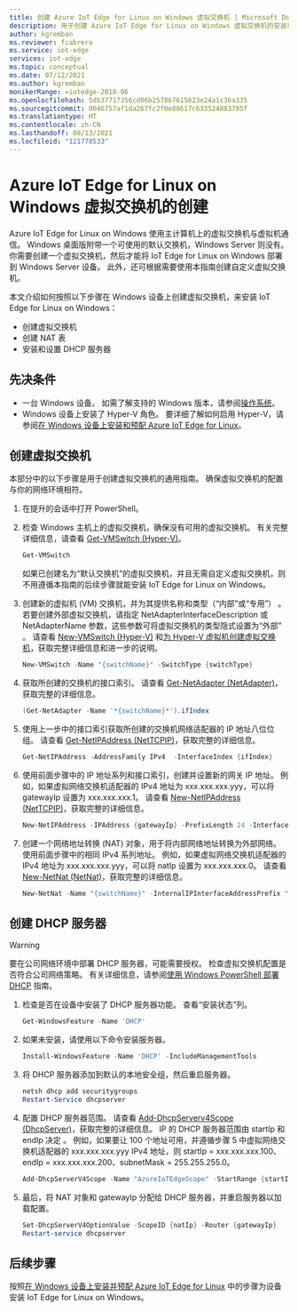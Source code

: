 ```yaml
---
title: 创建 Azure IoT Edge for Linux on Windows 虚拟交换机 | Microsoft Docs
description: 用于创建 Azure IoT Edge for Linux on Windows 虚拟交换机的安装项
author: kgremban
ms.reviewer: fcabrera
ms.service: iot-edge
services: iot-edge
ms.topic: conceptual
ms.date: 07/12/2021
ms.author: kgremban
monikerRange: =iotedge-2018-06
ms.openlocfilehash: 5db37717356cd06b257867615623e24a1c36a335
ms.sourcegitcommit: 0046757af1da267fc2f0e88617c633524883795f
ms.translationtype: HT
ms.contentlocale: zh-CN
ms.lasthandoff: 08/13/2021
ms.locfileid: "121778533"
---
```

# <a name="azure-iot-edge-for-linux-on-windows-virtual-switch-creation"></a>Azure IoT Edge for Linux on Windows 虚拟交换机的创建
Azure IoT Edge for Linux on Windows 使用主计算机上的虚拟交换机与虚拟机通信。 Windows 桌面版附带一个可使用的默认交换机，Windows Server 则没有。 你需要创建一个虚拟交换机，然后才能将 IoT Edge for Linux on Windows 部署到 Windows Server 设备。 此外，还可根据需要使用本指南创建自定义虚拟交换机。 

本文介绍如何按照以下步骤在 Windows 设备上创建虚拟交换机，来安装 IoT Edge for Linux on Windows：
- 创建虚拟交换机
- 创建 NAT 表
- 安装和设置 DHCP 服务器

## <a name="prerequisites"></a>先决条件
- 一台 Windows 设备。 如需了解支持的 Windows 版本，请参阅[操作系统](support.md#operating-systems)。
- Windows 设备上安装了 Hyper-V 角色。 要详细了解如何启用 Hyper-V，请参阅[在 Windows 设备上安装和预配 Azure IoT Edge for Linux](./how-to-install-iot-edge-on-windows.md?tabs=powershell#prerequisites)。

## <a name="create-virtual-switch"></a>创建虚拟交换机 
本部分中的以下步骤是用于创建虚拟交换机的通用指南。 确保虚拟交换机的配置与你的网络环境相符。

1. 在提升的会话中打开 PowerShell。

2. 检查 Windows 主机上的虚拟交换机，确保没有可用的虚拟交换机。 有关完整详细信息，请查看 [Get-VMSwitch (Hyper-V)](/powershell/module/hyper-v/get-vmswitch)。 

   ```powershell
   Get-VMSwitch
   ```

   如果已创建名为“默认交换机”的虚拟交换机，并且无需自定义虚拟交换机，则不用遵循本指南的后续步骤就能安装 IoT Edge for Linux on Windows。

3. 创建新的虚拟机 (VM) 交换机，并为其提供名称和类型（“内部”或“专用”） 。 若要创建外部虚拟交换机，请指定 NetAdapterInterfaceDescription 或 NetAdapterName 参数，这些参数可将虚拟交换机的类型隐式设置为“外部”   。 请查看 [New-VMSwitch (Hyper-V)](/powershell/module/hyper-v/new-vmswitch) 和[为 Hyper-V 虚拟机创建虚拟交换机](/windows-server/virtualization/hyper-v/get-started/create-a-virtual-switch-for-hyper-v-virtual-machines)，获取完整详细信息和进一步的说明。
   ```powershell
   New-VMSwitch -Name "{switchName}" -SwitchType {switchType}
   ```

4. 获取所创建的交换机的接口索引。 请查看 [Get-NetAdapter (NetAdapter)](/powershell/module/netadapter/get-netadapter)，获取完整的详细信息。 
   ```powershell
   (Get-NetAdapter -Name '*{switchName}*').ifIndex
   ```

5. 使用上一步中的接口索引获取所创建的交换机网络适配器的 IP 地址八位位组。 请查看 [Get-NetIPAddress (NetTCPIP)](/powershell/module/nettcpip/get-netipaddress)，获取完整的详细信息。 
   ```powershell
   Get-NetIPAddress -AddressFamily IPv4  -InterfaceIndex {ifIndex}
   ```

6. 使用前面步骤中的 IP 地址系列和接口索引，创建并设置新的网关 IP 地址。  例如，如果虚拟网络交换机适配器的 IPv4 地址为 xxx.xxx.xxx.yyy，可以将 gatewayIp 设置为 xxx.xxx.xxx.1。 请查看 [New-NetIPAddress (NetTCPIP)](/powershell/module/nettcpip/new-netipaddress)，获取完整的详细信息。
   ```powershell
   New-NetIPAddress -IPAddress {gatewayIp} -PrefixLength 24 -InterfaceIndex {ifIndex}
   ```

7. 创建一个网络地址转换 (NAT) 对象，用于将内部网络地址转换为外部网络。 使用前面步骤中的相同 IPv4 系列地址。 例如，如果虚拟网络交换机适配器的 IPv4 地址为 xxx.xxx.xxx.yyy，可以将 natIp 设置为 xxx.xxx.xxx.0。 请查看 [New-NetNat (NetNat)](/powershell/module/netnat/new-netnat)，获取完整的详细信息。 
   ```powershell
   New-NetNat -Name "{switchName}" -InternalIPInterfaceAddressPrefix "{natIp}/24"
   ```

## <a name="create-dhcp-server"></a>创建 DHCP 服务器 

>[!WARNING]
>要在公司网络环境中部署 DHCP 服务器，可能需要授权。 检查虚拟交换机配置是否符合公司网络策略。 有关详细信息，请参阅[使用 Windows PowerShell 部署 DHCP](/windows-server/networking/technologies/dhcp/dhcp-deploy-wps) 指南。 

1. 检查是否在设备中安装了 DHCP 服务器功能。 查看“安装状态”列。
   ```powershell
   Get-WindowsFeature -Name 'DHCP'
   ```

2. 如果未安装，请使用以下命令安装服务器。
   ```powershell
   Install-WindowsFeature -Name 'DHCP' -IncludeManagementTools
   ```

3. 将 DHCP 服务器添加到默认的本地安全组，然后重启服务器。
   ```powershell
   netsh dhcp add securitygroups
   Restart-Service dhcpserver
   ```

4. 配置 DHCP 服务器范围。 请查看 [Add-DhcpServerv4Scope (DhcpServer)](/powershell/module/dhcpserver/add-dhcpserverv4scope)，获取完整的详细信息。  IP 的 DHCP 服务器范围由 startIp 和 endIp 决定 。 例如，如果要让 100 个地址可用，并遵循步骤 5 中虚拟网络交换机适配器的 xxx.xxx.xxx.yyy IPv4 地址，则 startIp = xxx.xxx.xxx.100、endIp = xxx.xxx.xxx.200、subnetMask = 255.255.255.0。
   ```powershell
   Add-DhcpServerV4Scope -Name "AzureIoTEdgeScope" -StartRange {startIp} -EndRange {endIp} -SubnetMask {subnetMask} -State Active
   ```

5. 最后，将 NAT 对象和 gatewayIp 分配给 DHCP 服务器，并重启服务器以加载配置。
   ```powershell
   Set-DhcpServerV4OptionValue -ScopeID {natIp} -Router {gatewayIp}
   Restart-service dhcpserver
   ```

## <a name="next-steps"></a>后续步骤
按照[在 Windows 设备上安装并预配 Azure IoT Edge for Linux](how-to-install-iot-edge-on-windows.md) 中的步骤为设备安装 IoT Edge for Linux on Windows。